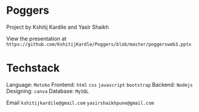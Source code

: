 # Poggers 

Project by Kshitij Kardile and Yasir Shaikh

View the presentation at `https://github.com/KshitijKardle/Poggers/blob/master/poggersweb3.pptx`

# Techstack
Language: `Motoko`
Frontend: `html` `css` `javascript` `bootstrap` 
Backend: `Nodejs`
Designing: `canva`
Database: `MySQL`

Email `kshitijkardile@gmail.com` `yasirshaikhpune@gmail.com` 
